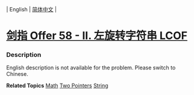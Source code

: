 | English | [简体中文](README.md) |

# [剑指 Offer 58 - II. 左旋转字符串 LCOF](https://leetcode.cn/problems/zuo-xuan-zhuan-zi-fu-chuan-lcof)
 ### Description
<p>English description is not available for the problem. Please switch to Chinese.</p>

**Related Topics**  [Math](https://leetcode.cn/tag/math) [Two Pointers](https://leetcode.cn/tag/two-pointers) [String](https://leetcode.cn/tag/string) 